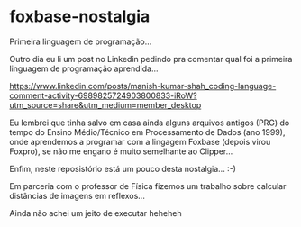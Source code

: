 # foxbase-nostalgia
Primeira linguagem de programação...

Outro dia eu li um post no Linkedin pedindo pra comentar qual foi a primeira linguagem de programação aprendida...

https://www.linkedin.com/posts/manish-kumar-shah_coding-language-comment-activity-6989825724903800833-iRoW?utm_source=share&utm_medium=member_desktop

Eu lembrei que tinha salvo em casa ainda alguns arquivos antigos (PRG) do tempo do Ensino Médio/Técnico em Processamento de Dados (ano 1999), onde aprendemos a programar com a lingagem Foxbase (depois virou Foxpro), se não me engano é muito semelhante ao Clipper...

Enfim, neste reposistório está um pouco desta nostalgia... :-)

Em parceria com o professor de Física fizemos um trabalho sobre calcular distâncias de imagens em reflexos...

Ainda não achei um jeito de executar heheheh
